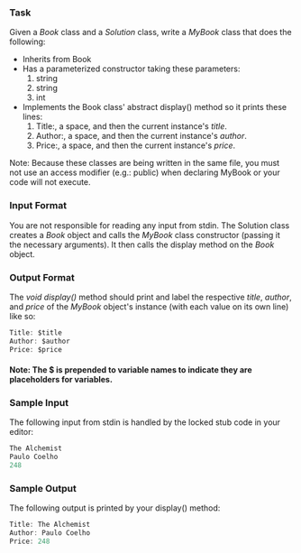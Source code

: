 ### Task
Given a *Book* class and a *Solution* class, write a *MyBook* class that does the following:

* Inherits from Book
* Has a parameterized constructor taking these parameters:
   1. string
   2. string
   3. int 
* Implements the Book class' abstract display() method so it prints these lines:
  1. Title:, a space, and then the current instance's *title*.
  2. Author:, a space, and then the current instance's *author*.
  3. Price:, a space, and then the current instance's *price*.

Note: Because these classes are being written in the same file, you must not use an access modifier (e.g.: public) when declaring MyBook or your code will not execute.

### Input Format

You are not responsible for reading any input from stdin. The Solution class creates a *Book* object and calls the *MyBook* class constructor (passing it the necessary arguments). It then calls the display method on the *Book* object.

### Output Format

The *void display()* method should print and label the respective *title*, *author*, and *price* of the *MyBook* object's instance (with each value on its own line) like so:
```javascript
Title: $title
Author: $author
Price: $price
```
#### Note: The $ is prepended to variable names to indicate they are placeholders for variables.

### Sample Input

The following input from stdin is handled by the locked stub code in your editor:
```javascript
The Alchemist
Paulo Coelho
248
```
### Sample Output

The following output is printed by your display() method:
```javascript
Title: The Alchemist
Author: Paulo Coelho
Price: 248
```
